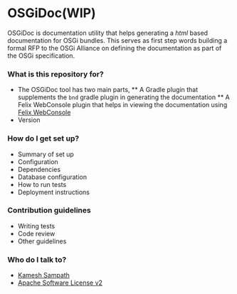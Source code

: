 # OSGiDoc(WIP) #

OSGiDoc is documentation utility that helps generating a _html_ based documentation for OSGi bundles. This serves as first step words building a formal RFP to the OSGi Alliance on defining the documentation as part of the OSGi specification.

### What is this repository for? ###

* The OSGiDoc tool has two main parts,
** A Gradle plugin that supplements the `bnd` gradle plugin in generating the documentation 
** A Felix WebConsole plugin that helps in viewing the documentation using [Felix WebConsole](http://felix.apache.org/documentation/subprojects/apache-felix-web-console.html)
* Version

### How do I get set up? ###

* Summary of set up
* Configuration
* Dependencies
* Database configuration
* How to run tests
* Deployment instructions

### Contribution guidelines ###

* Writing tests
* Code review
* Other guidelines

### Who do I talk to? ###

* [Kamesh Sampath](mailto:kamesh.sampath@hotmail.com)
* [Apache Software License v2](http://www.apache.org/licenses/LICENSE-2.0)